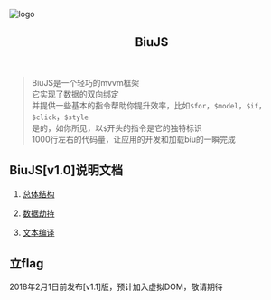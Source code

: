 ![logo](https://raw.githubusercontent.com/veedrin/biu/master/logo/logo.png)

<h2 align="center">BiuJS</h2>

<br>

> BiuJS是一个轻巧的mvvm框架<br>
> 它实现了数据的双向绑定<br>
> 并提供一些基本的指令帮助你提升效率，比如`$for`，`$model`，`$if`，`$click`，`$style`<br>
> 是的，如你所见，以`$`开头的指令是它的独特标识<br>
> 1000行左右的代码量，让应用的开发和加载biu的一瞬完成

## BiuJS[v1.0]说明文档

1. [总体结构](https://github.com/veedrin/biu/issues/1)

2. [数据劫持](https://github.com/veedrin/biu/issues/2)

3. [文本编译](https://github.com/veedrin/biu/issues/3)

## 立flag

2018年2月1日前发布[v1.1]版，预计加入虚拟DOM，敬请期待
